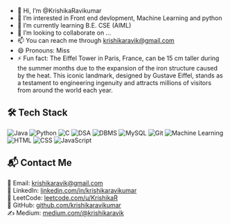 - 👋 Hi, I’m @KrishikaRavikumar
- 👀 I’m interested in Front end devlopment, Machine Learning and python 
- 🌱 I’m currently learning B.E. CSE (AIML)
- 💞️ I’m looking to collaborate on ...
- 📫 You can reach me through krishikaravik@gmail.com
- 😄 Pronouns: Miss
- ⚡ Fun fact: The Eiffel Tower in Paris, France, can be 15 cm taller during the summer months due to the expansion of the iron structure caused by the heat. This iconic landmark, designed by Gustave Eiffel, stands as a testament to engineering ingenuity and attracts millions of visitors from around the world each year.
## 🛠️ Tech Stack
![Java](https://img.shields.io/badge/Java-ED8B00?style=for-the-badge&logo=openjdk&logoColor=white)
![Python](https://img.shields.io/badge/Python-3776AB?style=for-the-badge&logo=python&logoColor=white)
![C](https://img.shields.io/badge/C-00599C?style=for-the-badge&logo=c&logoColor=white)
![DSA](https://img.shields.io/badge/Data%20Structures%20%26%20Algorithms-8E44AD?style=for-the-badge)
![DBMS](https://img.shields.io/badge/DBMS-4479A1?style=for-the-badge)
![MySQL](https://img.shields.io/badge/MySQL-4479A1?style=for-the-badge&logo=mysql&logoColor=white)
![Git](https://img.shields.io/badge/Git-F05032?style=for-the-badge&logo=git&logoColor=white)
![Machine Learning](https://img.shields.io/badge/Machine%20Learning-F7DF1E?style=for-the-badge&logo=tensorflow&logoColor=black)
![HTML](https://img.shields.io/badge/HTML-E34F26?style=for-the-badge&logo=html5&logoColor=white)
![CSS](https://img.shields.io/badge/CSS-1572B6?style=for-the-badge&logo=css3&logoColor=white)
![JavaScript](https://img.shields.io/badge/JavaScript-F7DF1E?style=for-the-badge&logo=javascript&logoColor=black)

## 📬 Contact Me
📧 Email: [krishikaravik@gmail.com](mailto:krishikaravik@gmail.com)  
🔗 LinkedIn: [linkedin.com/in/krishikaravikumar](https://www.linkedin.com/in/krishikaravikumar)  
🐍 LeetCode: [leetcode.com/u/KrishikaR](https://leetcode.com/u/KrishikaR/)  
📂 GitHub: [github.com/krishikaravikumar](https://github.com/krishikaravikumar)  
✍️ Medium: [medium.com/@krishikaravik](https://medium.com/@krishikaravik)  

<!---
KrishikaRavikumar/KrishikaRavikumar is a ✨ special ✨ repository because its `README.md` (this file) appears on your GitHub profile.
You can click the Preview link to take a look at your changes.
--->
